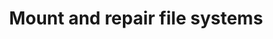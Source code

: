 ---
layout: article
title: Mount and repair file systems
description: >
    How to mount and repair common file system issues.
keywords:
  - repair
  - file system
hidden: false
section: ubuntu

---